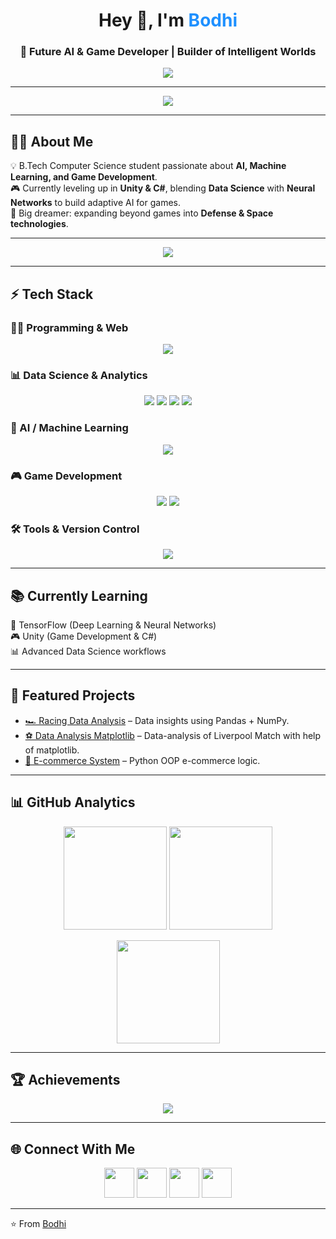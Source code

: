 <!-- Profile Header -->
<h1 align="center">Hey 👋, I'm <span style="color:#1E90FF;">Bodhi</span></h1>
<h3 align="center">🚀 Future AI & Game Developer | Builder of Intelligent Worlds</h3>

<p align="center">
  <img src="https://readme-typing-svg.herokuapp.com?size=22&duration=3000&color=F97316&center=true&vCenter=true&width=600&lines=AI+%7C+Game+Development+%7C+Innovation;Always+Learning+Always+Executing;Building+Tomorrow+Today+⚡" />
</p>

---

<p align="center">
  <img src="https://quotes-github-readme.vercel.app/api?type=horizontal&theme=radical" />
</p>

---

## 🧑‍💻 About Me
💡 B.Tech Computer Science student passionate about **AI, Machine Learning, and Game Development**.  
🎮 Currently leveling up in **Unity & C#**, blending **Data Science** with **Neural Networks** to build adaptive AI for games.  
🌌 Big dreamer: expanding beyond games into **Defense & Space technologies**.  

---

<p align="center">
  <img src="https://img.shields.io/badge/Technology_is_the_most_powerful_weapon-8A2BE2?style=for-the-badge&logoColor=white" />
</p>

---

## ⚡ Tech Stack

### 👨‍💻 Programming & Web
<p align="center">
  <img src="https://skillicons.dev/icons?i=python,cpp,cs,html,css,js" />
</p>

### 📊 Data Science & Analytics
<p align="center">
  <img src="https://img.shields.io/badge/NumPy-013243?style=for-the-badge&logo=numpy&logoColor=white" />
  <img src="https://img.shields.io/badge/Pandas-150458?style=for-the-badge&logo=pandas&logoColor=white" />
  <img src="https://img.shields.io/badge/Matplotlib-11557c?style=for-the-badge&logo=plotly&logoColor=white" />
  <img src="https://img.shields.io/badge/Seaborn-4C78A8?style=for-the-badge&logo=plotly&logoColor=white" />
</p>

### 🤖 AI / Machine Learning
<p align="center">
  <img src="https://skillicons.dev/icons?i=tensorflow" />
</p>

### 🎮 Game Development
<p align="center">
  <img src="https://skillicons.dev/icons?i=unity" />
  <img src="https://skillicons.dev/icons?i=cs" />
</p>

### 🛠 Tools & Version Control
<p align="center">
  <img src="https://skillicons.dev/icons?i=git,github" />
</p>


---

## 📚 Currently Learning
🚀 TensorFlow (Deep Learning & Neural Networks)  
🎮 Unity (Game Development & C#)  
📊 Advanced Data Science workflows  

---

## 🚀 Featured Projects
- [🏎️ Racing Data Analysis](https://github.com/tiwaribodhi/racing-data-analysis) – Data insights using Pandas + NumPy.  
- [⚽ Data Analysis Matplotlib](https://github.com/tiwaribodhi/Data-analysis-of-Liverpool-Match-with-matplotlib) – Data-analysis of Liverpool Match with help of matplotlib.  
- [🛒 E-commerce System](https://github.com/tiwaribodhi/ecommerce-system) – Python OOP e-commerce logic.  

---

## 📊 GitHub Analytics
<p align="center">
  <img src="https://github-readme-stats-sigma-five.vercel.app/api?username=tiwaribodhi&show_icons=true&theme=tokyonight&hide_border=true" height="165"/>
  <img src="https://github-readme-stats-sigma-five.vercel.app/api/top-langs/?username=tiwaribodhi&layout=compact&theme=tokyonight&hide_border=true" height="165"/>
</p>

<p align="center">
  <img src="https://github-readme-streak-stats-eight.vercel.app?user=tiwaribodhi&theme=tokyonight&hide_border=true" height="165"/>
</p>

---

## 🏆 Achievements
<p align="center">
  <img src="https://github-profile-trophy.vercel.app/?username=tiwaribodhi&theme=onestar&no-frame=true&margin-w=15&row=1&column=6" />
</p>

---

## 🌐 Connect With Me
<p align="center">
  <a href="https://www.linkedin.com/in/bodhisatva-tiwari"><img src="https://skillicons.dev/icons?i=linkedin" width="48"/></a>
  <a href="https://x.com/BodhiTiwari"><img src="https://skillicons.dev/icons?i=twitter" width="48"/></a>
  <a href="mailto:bodhisatvatiwari@gmail.com"><img src="https://skillicons.dev/icons?i=gmail" width="48"/></a>
  <a href="https://instagram.com/tiwari_bodhi"><img src="https://skillicons.dev/icons?i=instagram" width="48"/></a>
</p>

---

⭐ From [Bodhi](https://github.com/tiwaribodhi)
